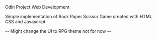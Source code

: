 Odin Project Web Development 

Simple implementation of Rock Paper Scissor Game created with HTML CSS and Javascript

-- Might change the UI to RPG theme not for now --
